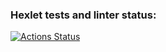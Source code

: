 ### Hexlet tests and linter status:
[![Actions Status](https://github.com/kborisenko1337/qa-auto-engineer-javascript-project-44/actions/workflows/hexlet-check.yml/badge.svg)](https://github.com/kborisenko1337/qa-auto-engineer-javascript-project-44/actions)